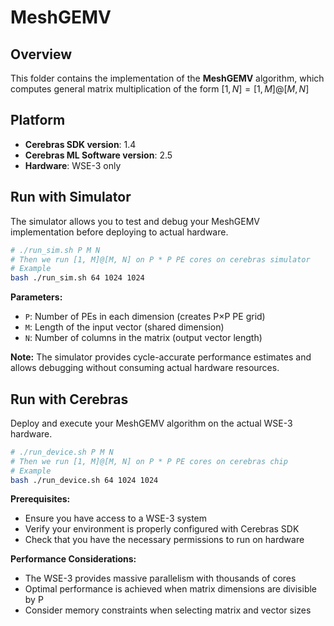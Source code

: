 # MeshGEMV

## Overview

This folder contains the implementation of the **MeshGEMV** algorithm, which computes general matrix multiplication of the form $[1,N]=[1,M]@[M,N]$

## Platform

- **Cerebras SDK version**: 1.4
- **Cerebras ML Software version**: 2.5
- **Hardware**: WSE-3 only

## Run with Simulator

The simulator allows you to test and debug your MeshGEMV implementation before deploying to actual hardware.

```bash
# ./run_sim.sh P M N
# Then we run [1, M]@[M, N] on P * P PE cores on cerebras simulator
# Example
bash ./run_sim.sh 64 1024 1024
```

**Parameters:**
- `P`: Number of PEs in each dimension (creates P×P PE grid)
- `M`: Length of the input vector (shared dimension)
- `N`: Number of columns in the matrix (output vector length)

**Note:** The simulator provides cycle-accurate performance estimates and allows debugging without consuming actual hardware resources.

## Run with Cerebras

Deploy and execute your MeshGEMV algorithm on the actual WSE-3 hardware.

```bash
# ./run_device.sh P M N
# Then we run [1, M]@[M, N] on P * P PE cores on cerebras chip
# Example
bash ./run_device.sh 64 1024 1024
```

**Prerequisites:**
- Ensure you have access to a WSE-3 system
- Verify your environment is properly configured with Cerebras SDK
- Check that you have the necessary permissions to run on hardware

**Performance Considerations:**
- The WSE-3 provides massive parallelism with thousands of cores
- Optimal performance is achieved when matrix dimensions are divisible by P
- Consider memory constraints when selecting matrix and vector sizes